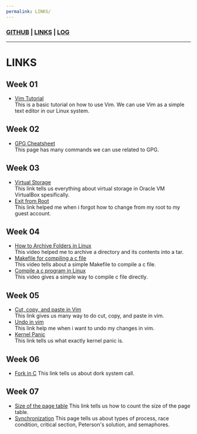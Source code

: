 ```yaml
---
permalink: LINKS/
---
```

### [GITHUB](https://github.com/ghaydarafa) | [LINKS](https://ghaydarafa.github.io/os222/LINKS) | [LOG](https://ghaydarafa.github.io/os222/TXT/mylog.txt)
---
# LINKS
## Week 01
* [Vim Tutorial](https://opensource.com/article/19/3/getting-started-vim)  
This is a basic tutorial on how to use Vim. We can use Vim as a simple text editor in our Linux system.
## Week 02
* [GPG Cheatsheet](http://irtfweb.ifa.hawaii.edu/~lockhart/gpg/)  
This page has many commands we can use related to GPG.
## Week 03
* [Virtual Storage](https://www.virtualbox.org/manual/ch05.html)  
This link tells us everything about virtual storage in Oracle VM VirtualBox spesifically.
* [Exit from Root](https://unix.stackexchange.com/questions/129089/how-to-return-from-root-log-in-to-my-user-log-in)  
This link helped me when i forgot how to change from my root to my guest account.
## Week 04
* [How to Archive Folders in Linux](https://www.youtube.com/watch?v=2iwumBcfd58)  
This video helped me to archive a directory and its contents into a tar.  
* [Makefile for compiling a c file](https://www.youtube.com/watch?v=zfuOcvYrhOs)  
This video tells about a simple Makefile to compile a c file.  
* [Compile a c program in Linux](https://www.log2base2.com/C/basic/how-to-compile-the-c-program.html)  
This video gives a simple way to compile c file directly.
## Week 05  
* [Cut, copy, and paste in Vim](https://phoenixnap.com/kb/cut-copy-paste-vim)  
This link gives us many way to do cut, copy, and paste in vim.  
* [Undo in vim](https://www.cyberciti.biz/faq/vim-undo/)  
This link help me when i want to undo my changes in vim.
* [Kernel Panic](https://www.techtarget.com/searchdatacenter/definition/kernel-panic)  
This link tells us what exactly kernel panic is.
## Week 06
* [Fork in C](https://www.geeksforgeeks.org/fork-system-call/)
This link tells us about dork system call.
## Week 07
* [Size of the page table](https://www.javatpoint.com/os-page-table-size)
This link tells us how to count the size of the page table.
* [Synchronization](https://www.geeksforgeeks.org/introduction-of-process-synchronization/)
This page tells us about types of process, race condition, critical section, Peterson's solution, and semaphores.
